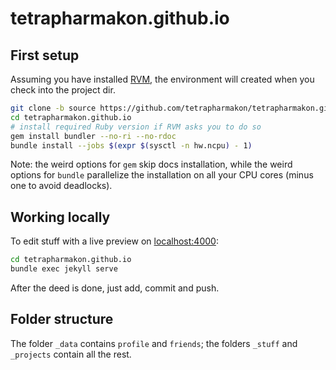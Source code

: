 # tetrapharmakon.github.io

## First setup

Assuming you have installed [RVM](https://rvm.io/), the environment will created when you check into the project dir.

```sh
git clone -b source https://github.com/tetrapharmakon/tetrapharmakon.github.io.git
cd tetrapharmakon.github.io
# install required Ruby version if RVM asks you to do so
gem install bundler --no-ri --no-rdoc
bundle install --jobs $(expr $(sysctl -n hw.ncpu) - 1)
```

Note: the weird options for `gem` skip docs installation, while the weird options for `bundle` parallelize the installation on all your CPU cores (minus one to avoid deadlocks).

## Working locally

To edit stuff with a live preview on [localhost:4000](http://localhost:4000):

```sh
cd tetrapharmakon.github.io
bundle exec jekyll serve
```

After the deed is done, just add, commit and push. 

## Folder structure

The folder `_data` contains `profile` and `friends`; the folders `_stuff` and `_projects` contain all the rest.
